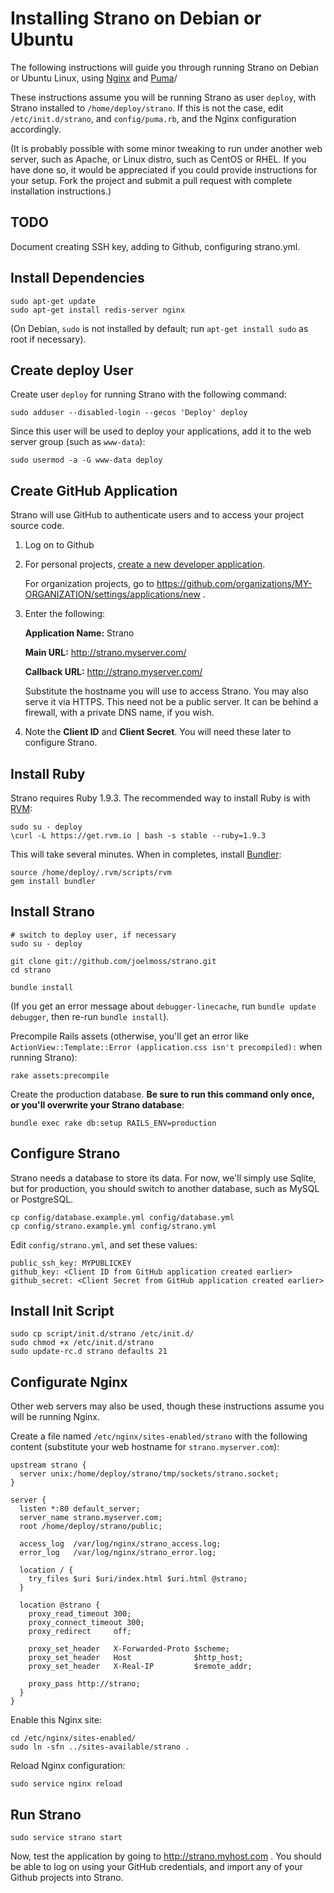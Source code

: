 Installing Strano on Debian or Ubuntu
=====================================

The following instructions will guide you through running Strano on Debian or Ubuntu Linux, using [Nginx](http://wiki.nginx.org/Main) and [Puma](http://puma.io)/

These instructions assume you will be running Strano as user `deploy`, with Strano installed to `/home/deploy/strano`. If this is not the case, edit `/etc/init.d/strano`, and `config/puma.rb`, and the Nginx configuration accordingly.

(It is probably possible with some minor tweaking to run under another web server, such as Apache, or Linux distro, such as CentOS or RHEL. If you have done so, it would be appreciated if you could provide instructions for your setup. Fork the project and submit a pull request with complete installation instructions.)


TODO
----

Document creating SSH key, adding to Github, configuring strano.yml.


Install Dependencies
--------------------

    sudo apt-get update
    sudo apt-get install redis-server nginx

(On Debian, `sudo` is not installed by default; run `apt-get install sudo` as root if necessary).


Create deploy User
------------------

Create user `deploy` for running Strano with the following command:

    sudo adduser --disabled-login --gecos 'Deploy' deploy

Since this user will be used to deploy your applications, add it to the web server group (such as `www-data`):

    sudo usermod -a -G www-data deploy


Create GitHub Application
-------------------------

Strano will use GitHub to authenticate users and to access your project source code. 

1. Log on to Github

2. For personal projects, [create a new developer application](https://github.com/settings/applications/new).

    For organization projects, go to https://github.com/organizations/MY-ORGANIZATION/settings/applications/new .

3. Enter the following:

    **Application Name:** Strano

    **Main URL:** http://strano.myserver.com/

    **Callback URL:** http://strano.myserver.com/

    Substitute the hostname you will use to access Strano. You may also serve it via HTTPS. This need not be a public server. It can be behind a firewall, with a private DNS name, if you wish.

4. Note the **Client ID** and **Client Secret**. You will need these later to configure Strano.


Install Ruby
------------

Strano requires Ruby 1.9.3. The recommended way to install Ruby is with [RVM](https://rvm.io):

    sudo su - deploy
    \curl -L https://get.rvm.io | bash -s stable --ruby=1.9.3

This will take several minutes. When in completes, install [Bundler](http://gembundler.com):

    source /home/deploy/.rvm/scripts/rvm
    gem install bundler


Install Strano
--------------

    # switch to deploy user, if necessary
    sudo su - deploy

    git clone git://github.com/joelmoss/strano.git
    cd strano

    bundle install

(If you get an error message about `debugger-linecache`, run `bundle update debugger`, then re-run `bundle install`).

Precompile Rails assets (otherwise, you'll get an error like `ActionView::Template::Error (application.css isn't precompiled):` when running Strano):

    rake assets:precompile

Create the production database. **Be sure to run this command only once, or you'll overwrite your Strano database**:

    bundle exec rake db:setup RAILS_ENV=production


Configure Strano
----------------

Strano needs a database to store its data. For now, we'll simply use Sqlite, but for production, you should switch to another database, such as MySQL or PostgreSQL.

    cp config/database.example.yml config/database.yml
    cp config/strano.example.yml config/strano.yml

Edit `config/strano.yml`, and set these values:

    public_ssh_key: MYPUBLICKEY
    github_key: <Client ID from GitHub application created earlier>
    github_secret: <Client Secret from GitHub application created earlier>


Install Init Script
-------------------

    sudo cp script/init.d/strano /etc/init.d/
    sudo chmod +x /etc/init.d/strano
    sudo update-rc.d strano defaults 21


Configurate Nginx
-----------------

Other web servers may also be used, though these instructions assume you will be running Nginx.

Create a file named `/etc/nginx/sites-enabled/strano` with the following content (substitute your web hostname for `strano.myserver.com`):

    upstream strano {
      server unix:/home/deploy/strano/tmp/sockets/strano.socket;
    }

    server {
      listen *:80 default_server;
      server_name strano.myserver.com;
      root /home/deploy/strano/public;

      access_log  /var/log/nginx/strano_access.log;
      error_log   /var/log/nginx/strano_error.log;

      location / {
        try_files $uri $uri/index.html $uri.html @strano;
      }

      location @strano {
        proxy_read_timeout 300;
        proxy_connect_timeout 300; 
        proxy_redirect     off;

        proxy_set_header   X-Forwarded-Proto $scheme;
        proxy_set_header   Host              $http_host;
        proxy_set_header   X-Real-IP         $remote_addr;

        proxy_pass http://strano;
      }
    }

Enable this Nginx site:

    cd /etc/nginx/sites-enabled/
    sudo ln -sfn ../sites-available/strano .

Reload Nginx configuration:

    sudo service nginx reload


Run Strano
----------

    sudo service strano start

Now, test the application by going to http://strano.myhost.com . You should be able to log on using your GitHub credentials, and import any of your Github projects into Strano.
